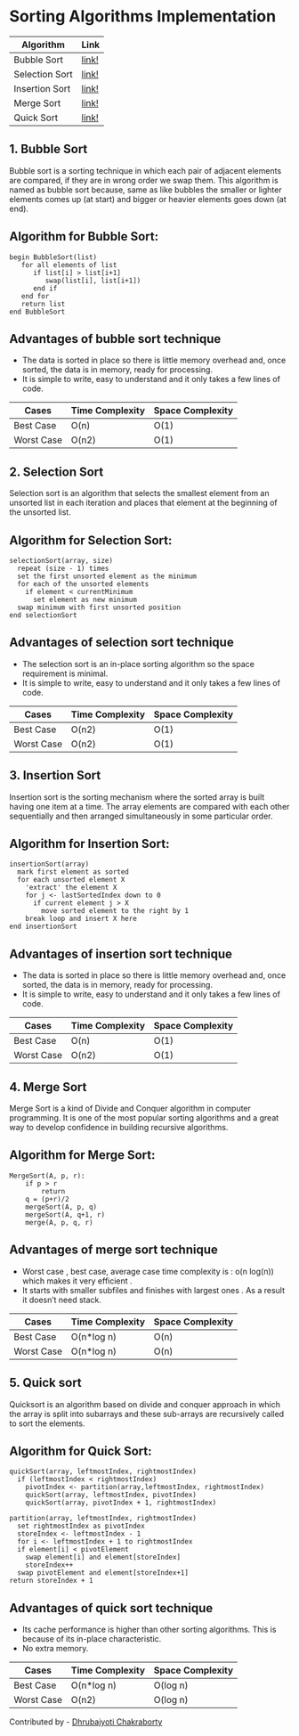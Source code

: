 # Sorting Algorithms Implementation

Algorithm | Link
------------ | -------------
Bubble Sort | [link!](https://github.com/dhrubajyoti89/Algorithms/blob/dhrubajyoti89-patch-1/Sorting/bubble-sort.cpp)
Selection Sort | [link!](https://github.com/dhrubajyoti89/Algorithms/blob/dhrubajyoti89-patch-1/Sorting/select-sort.cpp)
Insertion Sort | [link!](https://github.com/dhrubajyoti89/Algorithms/blob/dhrubajyoti89-patch-1/Sorting/insertion.cpp)
Merge Sort | [link!](https://github.com/dhrubajyoti89/Algorithms/blob/dhrubajyoti89-patch-1/Sorting/merge-sort.cpp)
Quick Sort | [link!](https://github.com/dhrubajyoti89/Algorithms/blob/dhrubajyoti89-patch-1/Sorting/quick-sort.cpp)

## 1. Bubble Sort

Bubble sort is a sorting technique in which each pair of adjacent elements are compared, if they are in wrong order we swap them. This algorithm is named as bubble sort because, same as like bubbles the smaller or lighter elements comes up (at start) and bigger or heavier elements goes down (at end).

## Algorithm for Bubble Sort:

```
begin BubbleSort(list)
   for all elements of list
      if list[i] > list[i+1]
         swap(list[i], list[i+1])
      end if
   end for
   return list
end BubbleSort
```

## Advantages of bubble sort technique

- The data is sorted in place so there is little memory overhead and, once sorted, the data is in memory, ready for processing.
- It is simple to write, easy to understand and it only takes a few lines of code. 


Cases | Time Complexity | Space Complexity
------------ | ------------ | -------------
Best Case | O(n) | O(1)
Worst Case | O(n2) | O(1)


## 2. Selection Sort

Selection sort is an algorithm that selects the smallest element from an unsorted list in each iteration and places that element at the beginning of the unsorted list.

## Algorithm for Selection Sort:

```
selectionSort(array, size)
  repeat (size - 1) times
  set the first unsorted element as the minimum
  for each of the unsorted elements
    if element < currentMinimum
      set element as new minimum
  swap minimum with first unsorted position
end selectionSort
```

## Advantages of selection sort technique

- The selection sort is an in-place sorting algorithm so the space requirement is minimal.
- It is simple to write, easy to understand and it only takes a few lines of code. 


Cases | Time Complexity | Space Complexity
------------ | ------------ | -------------
Best Case | O(n2) | O(1)
Worst Case | O(n2) | O(1)


## 3. Insertion Sort

Insertion sort is the sorting mechanism where the sorted array is built having one item at a time. The array elements are compared with each other sequentially and then arranged simultaneously in some particular order.

## Algorithm for Insertion Sort:

```
insertionSort(array)
  mark first element as sorted
  for each unsorted element X
    'extract' the element X
    for j <- lastSortedIndex down to 0
      if current element j > X
        move sorted element to the right by 1
    break loop and insert X here
end insertionSort
```

## Advantages of insertion sort technique

- The data is sorted in place so there is little memory overhead and, once sorted, the data is in memory, ready for processing.
- It is simple to write, easy to understand and it only takes a few lines of code. 


Cases | Time Complexity | Space Complexity
------------ | ------------ | -------------
Best Case | O(n) | O(1)
Worst Case | O(n2) | O(1)


## 4. Merge Sort

Merge Sort is a kind of Divide and Conquer algorithm in computer programming. It is one of the most popular sorting algorithms and a great way to develop confidence in building recursive algorithms.

## Algorithm for Merge Sort:

```
MergeSort(A, p, r):
    if p > r 
        return
    q = (p+r)/2
    mergeSort(A, p, q)
    mergeSort(A, q+1, r)
    merge(A, p, q, r)
```

## Advantages of merge sort technique

- Worst case , best case, average case time complexity is : o(n log(n)) which makes it very efficient .
- It starts with smaller subfiles and finishes with largest ones . As a result it doesn’t need stack.

Cases | Time Complexity | Space Complexity
------------ | ------------ | -------------
Best Case | O(n*log n) | O(n)
Worst Case | O(n*log n) | O(n)


## 5. Quick sort

Quicksort is an algorithm based on divide and conquer approach in which the array is split into subarrays and these sub-arrays are recursively called to sort the elements.

## Algorithm for Quick Sort:

```
quickSort(array, leftmostIndex, rightmostIndex)
  if (leftmostIndex < rightmostIndex)
    pivotIndex <- partition(array,leftmostIndex, rightmostIndex)
    quickSort(array, leftmostIndex, pivotIndex)
    quickSort(array, pivotIndex + 1, rightmostIndex)

partition(array, leftmostIndex, rightmostIndex)
  set rightmostIndex as pivotIndex
  storeIndex <- leftmostIndex - 1
  for i <- leftmostIndex + 1 to rightmostIndex
  if element[i] < pivotElement
    swap element[i] and element[storeIndex]
    storeIndex++
  swap pivotElement and element[storeIndex+1]
return storeIndex + 1
```

## Advantages of quick sort technique

- Its cache performance is higher than other sorting algorithms. This is because of its in-place characteristic. 
- No extra memory. 


Cases | Time Complexity | Space Complexity
------------ | ------------ | -------------
Best Case | O(n*log n) | O(log n)
Worst Case | O(n2) | O(log n)




Contributed by - [Dhrubajyoti Chakraborty](https://www.github.com/dhrubajyoti89)
